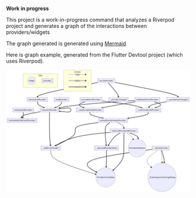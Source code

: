 **Work in progress**

This project is a work-in-progress command that analyzes a Riverpod project and
generates a graph of the interactions between providers/widgets

The graph generated is generated using [Mermaid](https://mermaid-js.github.io/mermaid/#/)

Here is graph example, generated from the Flutter Devtool project (which uses Riverpod).

![Devtool graph](../../resources/devtool_graph.jpeg)
